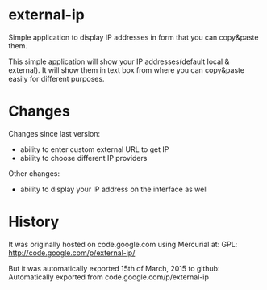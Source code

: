 # external-ip

Simple application to display IP addresses in form that you can copy&paste them.

This simple application will show your IP addresses(default local & external). It will show them in text box from where you can copy&paste easily for different purposes.

# Changes

Changes since last version: 
- ability to enter custom external URL to get IP
- ability to choose different IP providers

Other changes: 
- ability to display your IP address on the interface as well

# History

It was originally hosted on code.google.com using Mercurial at:
GPL: http://code.google.com/p/external-ip/

But it was automatically exported 15th of March, 2015 to github:
Automatically exported from code.google.com/p/external-ip
